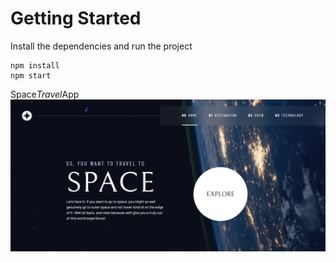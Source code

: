 # Getting Started
Install the dependencies and run the project
```
npm install
npm start
```
S p a c e _ T r a v e l _ A p p 
 
<img src="assets/screenshot.png"> 
